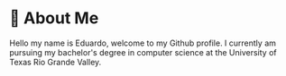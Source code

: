 # 📖 About Me
Hello my name is Eduardo, welcome to my Github profile. 
I currently am pursuing my bachelor's degree in computer science at the University of Texas Rio Grande Valley. 
